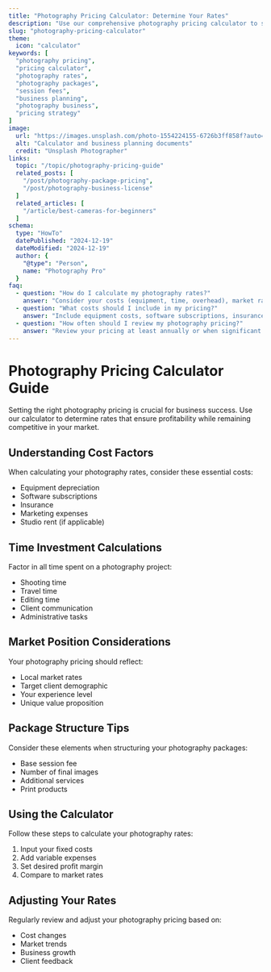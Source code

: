 ```yaml
---
title: "Photography Pricing Calculator: Determine Your Rates"
description: "Use our comprehensive photography pricing calculator to set professional rates that cover your costs and ensure profitability."
slug: "photography-pricing-calculator"
theme:
  icon: "calculator"
keywords: [
  "photography pricing",
  "pricing calculator",
  "photography rates",
  "photography packages",
  "session fees",
  "business planning",
  "photography business",
  "pricing strategy"
]
image:
  url: "https://images.unsplash.com/photo-1554224155-6726b3ff858f?auto=format&fit=crop&w=1200&q=80"
  alt: "Calculator and business planning documents"
  credit: "Unsplash Photographer"
links:
  topic: "/topic/photography-pricing-guide"
  related_posts: [
    "/post/photography-package-pricing",
    "/post/photography-business-license"
  ]
  related_articles: [
    "/article/best-cameras-for-beginners"
  ]
schema:
  type: "HowTo"
  datePublished: "2024-12-19"
  dateModified: "2024-12-19"
  author: {
    "@type": "Person",
    name: "Photography Pro"
  }
faq:
  - question: "How do I calculate my photography rates?"
    answer: "Consider your costs (equipment, time, overhead), market rates, and desired profit margin. Factor in both direct costs and business expenses to ensure profitability."
  - question: "What costs should I include in my pricing?"
    answer: "Include equipment costs, software subscriptions, insurance, marketing expenses, studio rent (if applicable), travel time, and editing time in your pricing calculations."
  - question: "How often should I review my photography pricing?"
    answer: "Review your pricing at least annually or when significant changes occur in your costs, market conditions, or skill level. Regular adjustments help maintain profitability."
---
```


# Photography Pricing Calculator Guide

Setting the right photography pricing is crucial for business success. Use our calculator to determine rates that ensure profitability while remaining competitive in your market.

## Understanding Cost Factors

When calculating your photography rates, consider these essential costs:
- Equipment depreciation
- Software subscriptions
- Insurance
- Marketing expenses
- Studio rent (if applicable)

## Time Investment Calculations

Factor in all time spent on a photography project:
- Shooting time
- Travel time
- Editing time
- Client communication
- Administrative tasks

## Market Position Considerations

Your photography pricing should reflect:
- Local market rates
- Target client demographic
- Your experience level
- Unique value proposition

## Package Structure Tips

Consider these elements when structuring your photography packages:
- Base session fee
- Number of final images
- Additional services
- Print products

## Using the Calculator

Follow these steps to calculate your photography rates:
1. Input your fixed costs
2. Add variable expenses
3. Set desired profit margin
4. Compare to market rates

## Adjusting Your Rates

Regularly review and adjust your photography pricing based on:
- Cost changes
- Market trends
- Business growth
- Client feedback
